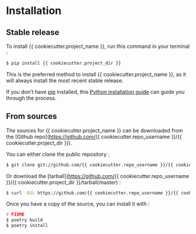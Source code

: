 # Installation

## Stable release

To install {{ cookiecutter.project_name }}, run this command in your terminal :

```bash
$ pip install {{ cookiecutter.project_dir }}
```

This is the preferred method to install {{ cookiecutter.project_name }}, as it will always install the most recent stable release.

If you don't have [pip](https://pip.pypa.io/) installed, this [Python installation guide](http://docs.python-guide.org/en/latest/starting/installation/) can guide you through the process.

## From sources

The sources for {{ cookiecutter.project_name }} can be downloaded from the [Github repo](https://github.com/{{ cookiecutter.repo_username }}/{{ cookiecutter.project_dir }}).

You can either clone the public repository :

```bash
$ git clone git://github.com/{{ cookiecutter.repo_username }}/{{ cookiecutter.project_dir }}
```

Or download the [tarball](https://github.com/{{ cookiecutter.repo_username }}/{{ cookiecutter.project_dir }}/tarball/master) :

```bash
$ curl -OJL https://github.com/{{ cookiecutter.repo_username }}/{{ cookiecutter.project_dir }}/tarball/master
```

Once you have a copy of the source, you can install it with :

```bash
# FIXME
$ poetry build
$ poetry install
```
